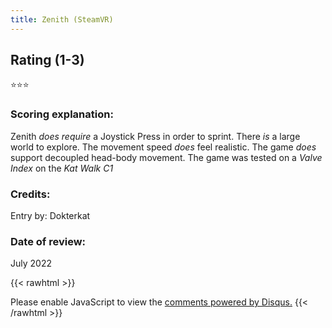 ```yaml
---
title: Zenith (SteamVR)
---
```


## Rating (1-3)
⭐⭐⭐

### Scoring explanation:
Zenith *does require* a Joystick Press in order to sprint.
There *is* a large world to explore.
The movement speed *does* feel realistic.
The game *does* support decoupled head-body movement.
The game was tested on a *Valve Index* on the *Kat Walk C1*

### Credits:
Entry by: Dokterkat

### Date of review:
July 2022

{{< rawhtml >}}
<div id="disqus_thread"></div>
<script>
    /*
    var disqus_config = function () {
    this.page.url = PAGE_URL;  // Replace PAGE_URL with your page's canonical URL variable
    this.page.identifier = PAGE_IDENTIFIER; // Replace PAGE_IDENTIFIER with your page's unique identifier variable
    };
    */
    
    (function() { // DON'T EDIT BELOW THIS LINE
    var d = document, s = d.createElement('script');
    s.src = 'https://katdb.disqus.com/embed.js';
    s.setAttribute('data-timestamp', +new Date());
    (d.head || d.body).appendChild(s);
    })();
</script>
<noscript>Please enable JavaScript to view the <a href="https://disqus.com/?ref_noscript">comments powered by Disqus.</a></noscript>
{{< /rawhtml >}}
